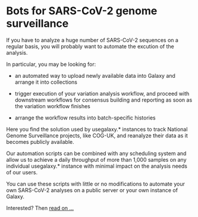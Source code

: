 # Bots for SARS-CoV-2 genome surveillance

If you have to analyze a huge number of SARS-CoV-2 sequences on a regular
basis, you will probably want to automate the excution of the analysis.

In particular, you may be looking for:

- an automated way to upload newly available data into Galaxy and arrange it into collections
  
- trigger execution of your variation analysis workflow, and proceed with downstream workflows for consensus building and reporting as soon as the variation workflow finishes

- arrange the workflow results into batch-specific histories

Here you find the solution used by usegalaxy.* instances to track National
Genome Surveillance projects, like COG-UK, and reanalyze their data as it
becomes publicly available.

Our automation scripts can be combined with any scheduling system and allow us
to achieve a daily throughput of more than 1,000 samples on any individual
usegalaxy.* instance with minimal impact on the analysis needs of our users.

You can use these scripts with little or no modifications to automate your own
SARS-CoV-2 analyses on a public server or your own instance of Galaxy.

Interested? Then [read on ...](docs/manual.md)
